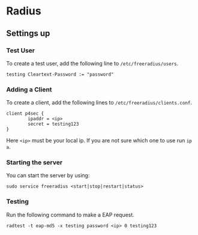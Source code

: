 # Radius

## Settings up

### Test User
To create a test user, add the following line to `/etc/freeradius/users`.

```
testing Cleartext-Password := "password"
```

### Adding a Client
To create a client, add the following lines to `/etc/freeradius/clients.conf`.

```
client p4sec {
        ipaddr = <ip>
        secret = testing123
}
```

Here `<ip>` must be your local ip. If you are not sure which one to use run `ip a`.

### Starting the server

You can start the server by using:

```
sudo service freeradius <start|stop|restart|status>
```

### Testing
Run the following command to make a EAP request.

```
radtest -t eap-md5 -x testing password <ip> 0 testing123
```
